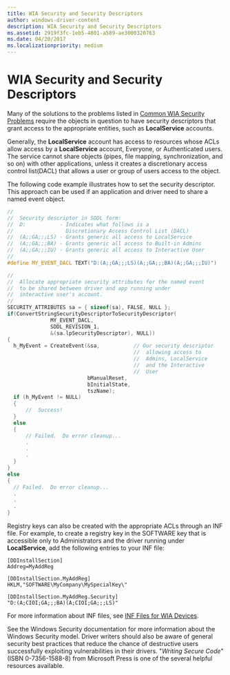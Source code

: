 ```yaml
---
title: WIA Security and Security Descriptors
author: windows-driver-content
description: WIA Security and Security Descriptors
ms.assetid: 2919f3fc-1eb5-4801-a589-ae3000320763
ms.date: 04/20/2017
ms.localizationpriority: medium
---
```


# WIA Security and Security Descriptors





Many of the solutions to the problems listed in [Common WIA Security Problems](common-wia-security-problems.md) require the objects in question to have security descriptors that grant access to the appropriate entities, such as **LocalService** accounts.

Generally, the **LocalService** account has access to resources whose ACLs allow access by a **LocalService** account, Everyone, or Authenticated users. The service cannot share objects (pipes, file mapping, synchronization, and so on) with other applications, unless it creates a discretionary access control list(DACL) that allows a user or group of users access to the object.

The following code example illustrates how to set the security descriptor. This approach can be used if an application and driver need to share a named event object.

```cpp
//
//  Security descriptor in SDDL form:
//  D:           - Indicates what follows is a 
//                 Discretionary Access Control List (DACL)
//  (A;;GA;;;LS) - Grants generic all access to LocalService
//  (A;;GA;;;BA) - Grants generic all access to Built-in Admins
//  (A;;GA;;;IU) - Grants generic all access to Interactive User 
//
#define MY_EVENT_DACL TEXT("D:(A;;GA;;;LS)(A;;GA;;;BA)(A;;GA;;;IU)")

//
//  Allocate appropriate security attributes for the named event
//  to be shared between driver and app running under 
//  interactive user's account.
//
SECURITY_ATTRIBUTES sa = { sizeof(sa), FALSE, NULL };
if(ConvertStringSecurityDescriptorToSecurityDescriptor(
              MY_EVENT_DACL,
              SDDL_REVISION_1, 
              &(sa.lpSecurityDescriptor), NULL))
{
  h_MyEvent = CreateEvent(&sa,           // Our security descriptor 
                                         //  allowing access to 
                                         //  Admins, LocalService
                                         //  and the Interactive
                                         //  User
                          bManualReset,
                          bInitialState, 
                          tszName);
  if (h_MyEvent != NULL)
  {
      //  Success!
  }
  else
  {
      // Failed.  Do error cleanup...
      .
      .
      .
  }
}
else
{
  // Failed.  Do error cleanup...
  .
  .
  .
}
```

Registry keys can also be created with the appropriate ACLs through an INF file. For example, to create a registry key in the SOFTWARE key that is accessible only to Administrators and the driver running under **LocalService**, add the following entries to your INF file:

```INF
[DDInstallSection]
Addreg=MyAddReg

[DDInstallSection.MyAddReg]
HKLM,"SOFTWARE\MyCompany\MySpecialKey\"

[DDInstallSection.MyAddReg.Security]
"D:(A;CIOI;GA;;;BA)(A;CIOI;GA;;;LS)"
```

For more information about INF files, see [INF Files for WIA Devices](inf-files-for-wia-devices.md).

See the Windows Security documentation for more information about the Windows Security model. Driver writers should also be aware of general security best practices that reduce the chance of destructive users successfully exploiting vulnerabilities in their drivers. "*Writing Secure Code*" (ISBN 0-7356-1588-8) from Microsoft Press is one of the several helpful resources available.

 

 




